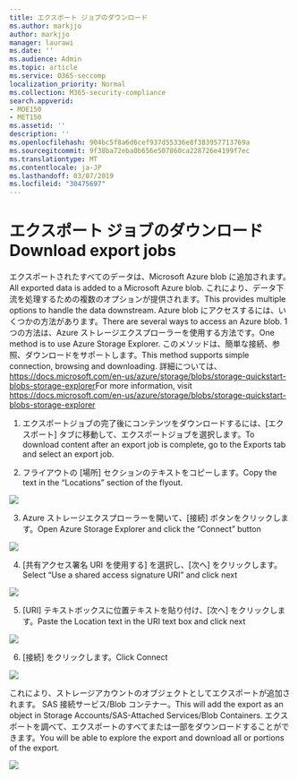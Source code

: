 ```yaml
---
title: エクスポート ジョブのダウンロード
ms.author: markjjo
author: markjjo
manager: laurawi
ms.date: ''
ms.audience: Admin
ms.topic: article
ms.service: O365-seccomp
localization_priority: Normal
ms.collection: M365-security-compliance
search.appverid:
- MOE150
- MET150
ms.assetid: ''
description: ''
ms.openlocfilehash: 904bc5f8a6d6cef937d55336e8f383957713769a
ms.sourcegitcommit: 9f38ba72eba0b656e507860ca228726e4199f7ec
ms.translationtype: MT
ms.contentlocale: ja-JP
ms.lasthandoff: 03/07/2019
ms.locfileid: "30475697"
---
```

# <a name="download-export-jobs"></a><span data-ttu-id="4194f-102">エクスポート ジョブのダウンロード</span><span class="sxs-lookup"><span data-stu-id="4194f-102">Download export jobs</span></span>

<span data-ttu-id="4194f-103">エクスポートされたすべてのデータは、Microsoft Azure blob に追加されます。</span><span class="sxs-lookup"><span data-stu-id="4194f-103">All exported data is added to a Microsoft Azure blob.</span></span> <span data-ttu-id="4194f-104">これにより、データ下流を処理するための複数のオプションが提供されます。</span><span class="sxs-lookup"><span data-stu-id="4194f-104">This provides multiple options to handle the data downstream.</span></span> <span data-ttu-id="4194f-105">Azure blob にアクセスするには、いくつかの方法があります。</span><span class="sxs-lookup"><span data-stu-id="4194f-105">There are several ways to access an Azure blob.</span></span> <span data-ttu-id="4194f-106">1つの方法は、Azure ストレージエクスプローラーを使用する方法です。</span><span class="sxs-lookup"><span data-stu-id="4194f-106">One method is to use Azure Storage Explorer.</span></span> <span data-ttu-id="4194f-107">このメソッドは、簡単な接続、参照、ダウンロードをサポートします。</span><span class="sxs-lookup"><span data-stu-id="4194f-107">This method supports simple connection, browsing and downloading.</span></span> <span data-ttu-id="4194f-108">詳細については、<https://docs.microsoft.com/en-us/azure/storage/blobs/storage-quickstart-blobs-storage-explorer></span><span class="sxs-lookup"><span data-stu-id="4194f-108">For more information, visit <https://docs.microsoft.com/en-us/azure/storage/blobs/storage-quickstart-blobs-storage-explorer></span></span>

1.  <span data-ttu-id="4194f-109">エクスポートジョブの完了後にコンテンツをダウンロードするには、[エクスポート] タブに移動して、エクスポートジョブを選択します。</span><span class="sxs-lookup"><span data-stu-id="4194f-109">To download content after an export job is complete, go to the Exports tab and select an export job.</span></span>

2.  <span data-ttu-id="4194f-110">フライアウトの [場所] セクションのテキストをコピーします。</span><span class="sxs-lookup"><span data-stu-id="4194f-110">Copy the text in the “Locations” section of the flyout.</span></span>

![](../media/eDiscoExportJob.png)

3.  <span data-ttu-id="4194f-111">Azure ストレージエクスプローラーを開いて、[接続] ボタンをクリックします。</span><span class="sxs-lookup"><span data-stu-id="4194f-111">Open Azure Storage Explorer and click the “Connect” button</span></span>

![](../media/AzureStorageConnect.png)

4.  <span data-ttu-id="4194f-112">[共有アクセス署名 URI を使用する] を選択し、[次へ] をクリックします。</span><span class="sxs-lookup"><span data-stu-id="4194f-112">Select “Use a shared access signature URI” and click next</span></span>

![](../media/AzureStorageConnect2.png)

5.  <span data-ttu-id="4194f-113">[URI] テキストボックスに位置テキストを貼り付け、[次へ] をクリックします。</span><span class="sxs-lookup"><span data-stu-id="4194f-113">Paste the Location text in the URI text box and click next</span></span>

![](../media/AzureStorageConnect3.png)

6.  <span data-ttu-id="4194f-114">[接続] をクリックします。</span><span class="sxs-lookup"><span data-stu-id="4194f-114">Click Connect</span></span>

![](../media/AzureStorageConnect4.png)

<span data-ttu-id="4194f-115">これにより、ストレージアカウントのオブジェクトとしてエクスポートが追加されます。 SAS 接続サービス/Blob コンテナー。</span><span class="sxs-lookup"><span data-stu-id="4194f-115">This will add the export as an object in Storage Accounts/SAS-Attached Services/Blob Containers.</span></span> <span data-ttu-id="4194f-116">エクスポートを調べて、エクスポートのすべてまたは一部をダウンロードすることができます。</span><span class="sxs-lookup"><span data-stu-id="4194f-116">You will be able to explore the export and download all or portions of the export.</span></span>

![](../media/AzureStorageConnect5.png)